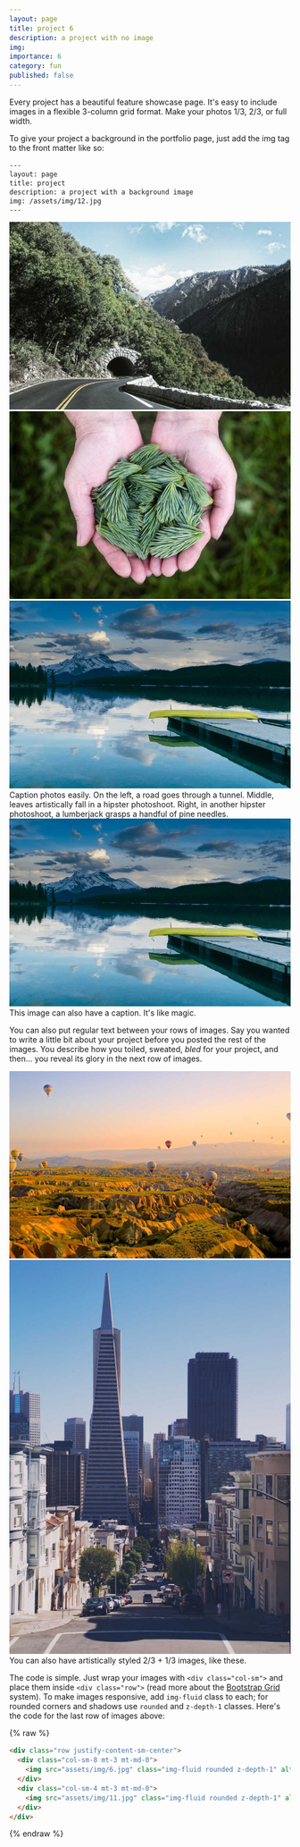 ```yaml
---
layout: page
title: project 6
description: a project with no image
img:
importance: 6
category: fun
published: false
---
```


Every project has a beautiful feature showcase page.
It's easy to include images in a flexible 3-column grid format.
Make your photos 1/3, 2/3, or full width.

To give your project a background in the portfolio page, just add the img tag to the front matter like so:

    ---
    layout: page
    title: project
    description: a project with a background image
    img: /assets/img/12.jpg
    ---

<div class="row">
    <div class="col-sm mt-3 mt-md-0">
        <img src="assets/img/1.jpg" class="img-fluid rounded z-depth-1" alt="example image" style="pointer-events: none; cursor: default;">
    </div>
    <div class="col-sm mt-3 mt-md-0">
        <img src="assets/img/3.jpg" class="img-fluid rounded z-depth-1" alt="example image" style="pointer-events: none; cursor: default;">
    </div>
    <div class="col-sm mt-3 mt-md-0">
        <img src="assets/img/5.jpg" class="img-fluid rounded z-depth-1" alt="example image" style="pointer-events: none; cursor: default;">
    </div>
</div>
<div class="caption">
    Caption photos easily. On the left, a road goes through a tunnel. Middle, leaves artistically fall in a hipster photoshoot. Right, in another hipster photoshoot, a lumberjack grasps a handful of pine needles.
</div>
<div class="row">
    <div class="col-sm mt-3 mt-md-0">
        <img src="assets/img/5.jpg" class="img-fluid rounded z-depth-1" alt="example image" style="pointer-events: none; cursor: default;">
    </div>
</div>
<div class="caption">
    This image can also have a caption. It's like magic.
</div>

You can also put regular text between your rows of images.
Say you wanted to write a little bit about your project before you posted the rest of the images.
You describe how you toiled, sweated, _bled_ for your project, and then... you reveal its glory in the next row of images.

<div class="row justify-content-sm-center">
    <div class="col-sm-8 mt-3 mt-md-0">
        <img src="assets/img/6.jpg" class="img-fluid rounded z-depth-1" alt="example image" style="pointer-events: none; cursor: default;">
    </div>
    <div class="col-sm-4 mt-3 mt-md-0">
        <img src="assets/img/11.jpg" class="img-fluid rounded z-depth-1" alt="example image" style="pointer-events: none; cursor: default;">
    </div>
</div>
<div class="caption">
    You can also have artistically styled 2/3 + 1/3 images, like these.
</div>

The code is simple.
Just wrap your images with `<div class="col-sm">` and place them inside `<div class="row">` (read more about the <a href="https://getbootstrap.com/docs/4.4/layout/grid/">Bootstrap Grid</a> system).
To make images responsive, add `img-fluid` class to each; for rounded corners and shadows use `rounded` and `z-depth-1` classes.
Here's the code for the last row of images above:

{% raw %}

```html
<div class="row justify-content-sm-center">
  <div class="col-sm-8 mt-3 mt-md-0">
    <img src="assets/img/6.jpg" class="img-fluid rounded z-depth-1" alt="example image" style="pointer-events: none; cursor: default;">
  </div>
  <div class="col-sm-4 mt-3 mt-md-0">
    <img src="assets/img/11.jpg" class="img-fluid rounded z-depth-1" alt="example image" style="pointer-events: none; cursor: default;">
  </div>
</div>
```

{% endraw %}
